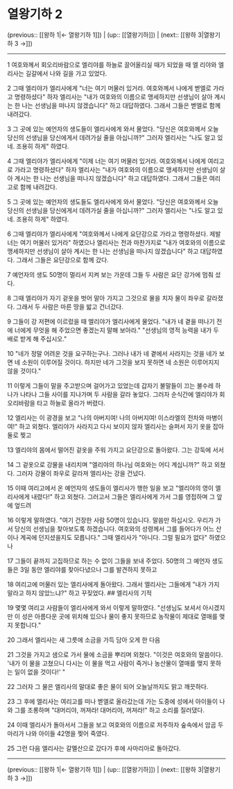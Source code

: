 # 열왕기하 2

(previous:: [[왕하 1|← 열왕기하 1]]) | (up:: [[열왕기하]]) | (next:: [[왕하 3|열왕기하 3 →]])

***




1 
여호와께서 회오리바람으로 엘리야를 하늘로 끌어올리실 때가 되었을 때 엘 리야와 엘리사는 길갈에서 나와 길을 가고 있었다. 



2 
그때 엘리야가 엘리사에게 "너는 여기 머물러 있거라. 여호와께서 나에게 벧엘로 가라고 명령하셨다" 하자 엘리사는 "내가 여호와의 이름으로 맹세하지만 선생님이 살아 계시는 한 나는 선생님을 떠나지 않겠습니다" 하고 대답하였다. 그래서 그들은 벧엘로 함께 내려갔다. 



3 
그 곳에 있는 예언자의 생도들이 엘리사에게 와서 물었다. "당신은 여호와께서 오늘 당신의 선생님을 당신에게서 데려가실 줄을 아십니까?" 그러자 엘리사는 "나도 알고 있네. 조용히 하게" 하였다. 



4 
그때 엘리야가 엘리사에게 "이제 너는 여기 머물러 있거라. 여호와께서 나에게 여리고로 가라고 명령하셨다" 하자 엘리사는 "내가 여호와의 이름으로 맹세하지만 선생님이 살아 계시는 한 나는 선생님을 떠나지 않겠습니다" 하고 대답하였다. 그래서 그들은 여리고로 함께 내려갔다. 



5 
그 곳에 있는 예언자의 생도들도 엘리사에게 와서 물었다. "당신은 여호와께서 오늘 당신의 선생님을 당신에게서 데려가실 줄을 아십니까?" 그러자 엘리사는 "나도 알고 있네. 조용히 하게" 하였다. 



6 
그때 엘리야가 엘리사에게 "여호와께서 나에게 요단강으로 가라고 명령하셨다. 제발 너는 여기 머물러 있거라" 하였으나 엘리사는 전과 마찬가지로 "내가 여호와의 이름으로 맹세하지만 선생님이 살아 계시는 한 나는 선생님을 떠나지 않겠습니다" 하고 대답하였다. 그래서 그들은 요단강으로 함께 갔다. 



7 
예언자의 생도 50명이 멀리서 지켜 보는 가운데 그들 두 사람은 요단 강가에 멈춰 섰다. 



8 
그때 엘리야가 자기 겉옷을 벗어 말아 가지고 그것으로 물을 치자 물이 좌우로 갈라졌다. 그래서 두 사람은 마른 땅을 밟고 건너갔다. 



9 
그들이 강 저편에 이르렀을 때 엘리야가 엘리사에게 물었다. "내가 네 곁을 떠나기 전에 너에게 무엇을 해 주었으면 좋겠는지 말해 보아라." "선생님의 영적 능력을 내가 두 배로 받게 해 주십시오." 



10 
"네가 정말 어려운 것을 요구하는구나. 그러나 내가 네 곁에서 사라지는 것을 네가 보면 네 소원이 이루어질 것이다. 하지만 네가 그것을 보지 못하면 네 소원은 이루어지지 않을 것이다." 



11 
이렇게 그들이 말을 주고받으며 걸어가고 있었는데 갑자기 불말들이 끄는 불수레 하나가 나타나 그들 사이를 지나가며 두 사람을 갈라 놓았다. 그러자 순식간에 엘리야가 회오리바람을 타고 하늘로 올라가 버렸다. 



12 
엘리사는 이 광경을 보고 "나의 아버지여! 나의 아버지여! 이스라엘의 전차와 마병이여!" 하고 외쳤다. 엘리야가 사라지고 다시 보이지 않자 엘리사는 슬퍼서 자기 옷을 잡아 둘로 찢고 



13 
엘리야의 몸에서 떨어진 겉옷을 주워 가지고 요단강으로 돌아왔다. 그는 강둑에 서서 



14 
그 겉옷으로 강물을 내리치며 "엘리야의 하나님 여호와는 어디 계십니까?" 하고 외쳤다. 그러자 강물이 좌우로 갈라져 엘리사는 강을 건넜다. 



15 
이때 여리고에서 온 예언자의 생도들이 엘리사가 행한 일을 보고 "엘리야의 영이 엘리사에게 내렸다!" 하고 외쳤다. 그러고서 그들은 엘리사에게 가서 그를 영접하며 그 앞에 엎드려 



16 
이렇게 말하였다. "여기 건장한 사람 50명이 있습니다. 말씀만 하십시오. 우리가 가서 당신의 선생님을 찾아보도록 하겠습니다. 여호와의 성령께서 그를 들어다가 어느 산이나 계곡에 던지셨을지도 모릅니다." 그때 엘리사가 "아니다. 그럴 필요가 없다" 하였으나 



17 
그들이 끝까지 고집하므로 하는 수 없이 그들을 보내 주었다. 50명의 그 예언자 생도들은 3일 동안 엘리야를 찾아다녔으나 그를 발견하지 못하고 



18 
여리고에 머물러 있는 엘리사에게 돌아왔다. 그래서 엘리사는 그들에게 "내가 가지 말라고 하지 않았느냐?" 하고 꾸짖었다. ## 엘리사의 기적 



19 
몇몇 여리고 사람들이 엘리사에게 와서 이렇게 말하였다. "선생님도 보셔서 아시겠지만 이 성은 아름다운 곳에 위치해 있으나 물이 좋지 못하므로 농작물이 제대로 열매를 맺지 못합니다." 



20 
그래서 엘리사는 새 그릇에 소금을 가득 담아 오게 한 다음 



21 
그것을 가지고 샘으로 가서 물에 소금을 뿌리며 외쳤다. "이것은 여호와의 말씀이다. '내가 이 물을 고쳤으니 다시는 이 물을 먹고 사람이 죽거나 농산물이 열매를 맺지 못하는 일이 없을 것이다!' " 



22 
그러자 그 물은 엘리사의 말대로 좋은 물이 되어 오늘날까지도 맑고 깨끗하다. 



23 
그 후에 엘리사는 여리고를 떠나 벧엘로 올라갔는데 가는 도중에 성에서 아이들이 나와 그를 조롱하며 "대머리야, 꺼져라! 대머리야, 꺼져라!" 하고 소리를 질러댔다. 



24 
이때 엘리사가 돌아서서 그들을 보고 여호와의 이름으로 저주하자 숲속에서 암곰 두 마리가 나와 아이들 42명을 찢어 죽였다. 



25 
그런 다음 엘리사는 갈멜산으로 갔다가 후에 사마리아로 돌아갔다.

***

(previous:: [[왕하 1|← 열왕기하 1]]) | (up:: [[열왕기하]]) | (next:: [[왕하 3|열왕기하 3 →]])
